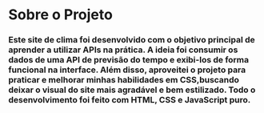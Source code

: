 <h1>Sobre o Projeto</h1>

<h3>Este site de clima foi desenvolvido com o objetivo principal de aprender a utilizar APIs na prática. A ideia foi consumir os dados de
  uma API de previsão do tempo e exibi-los de forma funcional na interface. Além disso, aproveitei o projeto para praticar e melhorar minhas
  habilidades em CSS,buscando deixar o visual do site mais agradável e bem estilizado. Todo o desenvolvimento foi feito com HTML, CSS e 
  JavaScript puro.</h3>
